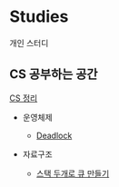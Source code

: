 # Studies
개인 스터디

## CS 공부하는 공간
[CS 정리](https://www.notion.so/CS-0398db176c0f411f9085c0653c88a69c)

  - 운영체제
    - [Deadlock](https://github.com/seyoung755/Studies/blob/master/notes/운영체제/병행%20제어/Deadlock.md)
  
  - 자료구조
    - [스택 두개로 큐 만들기](https://github.com/seyoung755/Studies/blob/master/notes/자료구조/스택%20두개로%20큐%20만들기.md)
